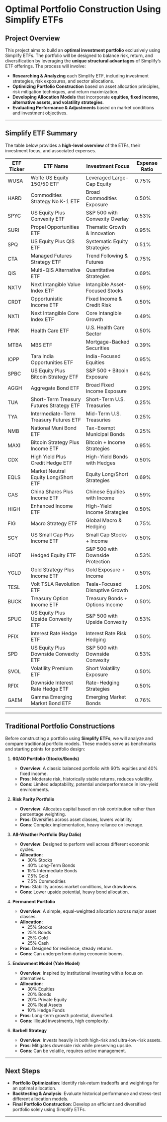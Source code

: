 # Optimal Portfolio Construction Using Simplify ETFs

## **Project Overview**
This project aims to build an **optimal investment portfolio** exclusively using Simplify ETFs. The portfolio will be designed to balance risk, return, and diversification by leveraging the **unique structural advantages** of Simplify’s ETF offerings. The process will involve:

- **Researching & Analyzing** each Simplify ETF, including investment strategies, risk exposures, and sector allocations.
- **Optimizing Portfolio Construction** based on asset allocation principles, risk mitigation techniques, and return maximization.
- **Developing Allocation Models** that incorporate **equities, fixed income, alternative assets, and volatility strategies**.
- **Evaluating Performance & Adjustments** based on market conditions and investment objectives.

---

## **Simplify ETF Summary**
The table below provides a **high-level overview** of the ETFs, their investment focus, and associated expenses.

| **ETF Ticker** | **ETF Name**                                      | **Investment Focus**                   | **Expense Ratio** |
|--------------|------------------------------------------------|--------------------------------|---------------|
| WUSA        | Wolfe US Equity 150/50 ETF                    | Leveraged Large-Cap Equity     | 0.75%         |
| HARD        | Commodities Strategy No K-1 ETF               | Broad Commodities Exposure     | 0.50%         |
| SPYC        | US Equity Plus Convexity ETF                  | S&P 500 with Convexity Overlay | 0.53%         |
| SURI        | Propel Opportunities ETF                      | Thematic Growth & Innovation  | 0.95%         |
| SPQ         | US Equity Plus QIS ETF                        | Systematic Equity Strategies   | 0.51%         |
| CTA         | Managed Futures Strategy ETF                  | Trend Following & Futures      | 0.75%         |
| QIS         | Multi-QIS Alternative ETF                     | Quantitative Strategies       | 0.69%         |
| NXTV        | Next Intangible Value Index ETF               | Intangible Asset-Focused Stocks | 0.59%         |
| CRDT        | Opportunistic Income ETF                      | Fixed Income & Credit Risk     | 0.50%         |
| NXTI        | Next Intangible Core Index ETF                | Core Intangible Growth        | 0.49%         |
| PINK        | Health Care ETF                               | U.S. Health Care Sector       | 0.50%         |
| MTBA        | MBS ETF                                       | Mortgage-Backed Securities    | 0.39%         |
| IOPP        | Tara India Opportunities ETF                  | India-Focused Equities        | 0.95%         |
| SPBC        | US Equity Plus Bitcoin Strategy ETF           | S&P 500 + Bitcoin Exposure    | 0.64%         |
| AGGH        | Aggregate Bond ETF                            | Broad Fixed Income Exposure   | 0.29%         |
| TUA         | Short-Term Treasury Futures Strategy ETF      | Short-Term U.S. Treasuries    | 0.25%         |
| TYA         | Intermediate-Term Treasury Futures ETF        | Mid-Term U.S. Treasuries      | 0.25%         |
| NMB         | National Muni Bond ETF                        | Tax-Exempt Municipal Bonds    | 0.25%         |
| MAXI        | Bitcoin Strategy Plus Income ETF              | Bitcoin + Income Strategies   | 0.95%         |
| CDX         | High Yield Plus Credit Hedge ETF              | High-Yield Bonds with Hedges  | 0.50%         |
| EQLS        | Market Neutral Equity Long/Short ETF          | Equity Long/Short Strategies  | 0.69%         |
| CAS         | China Shares Plus Income ETF                  | Chinese Equities with Income  | 0.59%         |
| HIGH        | Enhanced Income ETF                           | High-Yield Income Strategies  | 0.50%         |
| FIG         | Macro Strategy ETF                            | Global Macro & Hedging        | 0.75%         |
| SCY         | US Small Cap Plus Income ETF                  | Small Cap Stocks + Income     | 0.50%         |
| HEQT        | Hedged Equity ETF                             | S&P 500 with Downside Protection | 0.53%         |
| YGLD        | Gold Strategy Plus Income ETF                 | Gold Exposure + Income        | 0.50%         |
| TESL        | Volt TSLA Revolution ETF                      | Tesla-Focused Disruptive Growth | 1.20%        |
| BUCK        | Treasury Option Income ETF                    | Treasury Bonds + Options Income | 0.50%        |
| SPUC        | US Equity Plus Upside Convexity ETF           | S&P 500 with Upside Convexity | 0.53%         |
| PFIX        | Interest Rate Hedge ETF                       | Interest Rate Risk Hedging    | 0.50%         |
| SPD         | US Equity Plus Downside Convexity ETF         | S&P 500 with Downside Convexity | 0.53%        |
| SVOL        | Volatility Premium ETF                        | Short Volatility Exposure     | 0.50%         |
| RFIX        | Downside Interest Rate Hedge ETF              | Rate-Hedging Strategies       | 0.50%         |
| GAEM        | Gamma Emerging Market Bond ETF                | Emerging Market Bonds         | 0.76%         |

---
## **Traditional Portfolio Constructions**
Before constructing a portfolio using **Simplify ETFs**, we will analyze and compare traditional portfolio models. These models serve as benchmarks and starting points for portfolio design:

1. **60/40 Portfolio (Stocks/Bonds)**
   - **Overview**: A classic balanced portfolio with 60% equities and 40% fixed income.
   - **Pros**: Moderate risk, historically stable returns, reduces volatility.
   - **Cons**: Limited adaptability, potential underperformance in low-yield environments.

2. **Risk Parity Portfolio**
   - **Overview**: Allocates capital based on risk contribution rather than percentage weighting.
   - **Pros**: Diversifies across asset classes, lowers volatility.
   - **Cons**: Complex implementation, heavy reliance on leverage.

3. **All-Weather Portfolio (Ray Dalio)**
   - **Overview**: Designed to perform well across different economic cycles.
   - **Allocation**:
     - 30% Stocks
     - 40% Long-Term Bonds
     - 15% Intermediate Bonds
     - 7.5% Gold
     - 7.5% Commodities
   - **Pros**: Stability across market conditions, low drawdowns.
   - **Cons**: Lower upside potential, heavy bond allocation.

4. **Permanent Portfolio**
   - **Overview**: A simple, equal-weighted allocation across major asset classes.
   - **Allocation**:
     - 25% Stocks
     - 25% Bonds
     - 25% Gold
     - 25% Cash
   - **Pros**: Designed for resilience, steady returns.
   - **Cons**: Can underperform during economic booms.

5. **Endowment Model (Yale Model)**
   - **Overview**: Inspired by institutional investing with a focus on alternatives.
   - **Allocation**:
     - 30% Equities
     - 20% Bonds
     - 20% Private Equity
     - 20% Real Assets
     - 10% Hedge Funds
   - **Pros**: Long-term growth potential, diversified.
   - **Cons**: Illiquid investments, high complexity.

6. **Barbell Strategy**
   - **Overview**: Invests heavily in both high-risk and ultra-low-risk assets.
   - **Pros**: Mitigates downside risk while preserving upside.
   - **Cons**: Can be volatile, requires active management.
___

## **Next Steps**
- **Portfolio Optimization**: Identify risk-return tradeoffs and weightings for an optimal allocation.
- **Backtesting & Analysis**: Evaluate historical performance and stress-test different allocation models.
- **Final Portfolio Construction**: Develop an efficient and diversified portfolio solely using Simplify ETFs.

---

